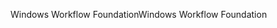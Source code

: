<span data-ttu-id="27990-101">Windows Workflow Foundation</span><span class="sxs-lookup"><span data-stu-id="27990-101">Windows Workflow Foundation</span></span>
